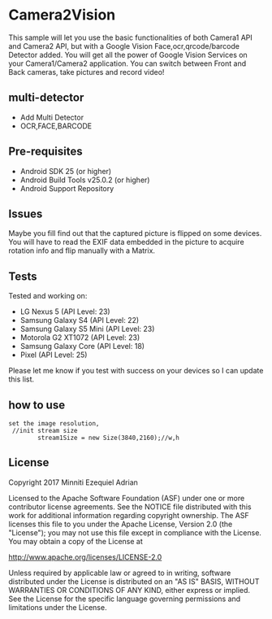 

# Camera2Vision

This sample will let you use the basic functionalities of both Camera1 API and Camera2 API, but with a Google Vision Face,ocr,qrcode/barcode Detector added.
You will get all the power of Google Vision Services on your Camera1/Camera2 application.
You can switch between Front and Back cameras, take pictures and record video!

## multi-detector
* Add Multi Detector
* OCR,FACE,BARCODE

## Pre-requisites

* Android SDK 25 (or higher)
* Android Build Tools v25.0.2 (or higher)
* Android Support Repository

## Issues

Maybe you fill find out that the captured picture is flipped on some devices. You will have to read the EXIF data embedded in the picture
to acquire rotation info and flip manually with a Matrix.

## Tests

Tested and working on:
* LG Nexus 5 (API Level: 23)
* Samsung Galaxy S4 (API Level: 22)
* Samsung Galaxy S5 Mini (API Level: 23)
* Motorola G2 XT1072 (API Level: 23)
* Samsung Galaxy Core (API Level: 18)
* Pixel (API Level: 25)

Please let me know if you test with success on your devices so I can update this list.


## how to use 
``````````````````````````````````
set the image resolution,
 //init stream size
        stream1Size = new Size(3840,2160);//w,h
``````````````````````````````````
## License

Copyright 2017 Minniti Ezequiel Adrian

Licensed to the Apache Software Foundation (ASF) under one or more contributor license agreements. See the NOTICE file distributed with this work for additional information regarding copyright ownership. The ASF licenses this file to you under the Apache License, Version 2.0 (the "License"); you may not use this file except in compliance with the License. You may obtain a copy of the License at

http://www.apache.org/licenses/LICENSE-2.0

Unless required by applicable law or agreed to in writing, software distributed under the License is distributed on an "AS IS" BASIS, WITHOUT WARRANTIES OR CONDITIONS OF ANY KIND, either express or implied. See the License for the specific language governing permissions and limitations under the License.
